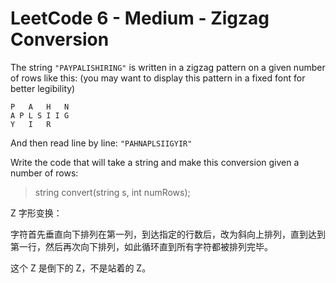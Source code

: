 # LeetCode 6 - Medium - Zigzag Conversion

The string `"PAYPALISHIRING"` is written in a zigzag pattern on a given number of rows like this: (you may want to display this pattern in a fixed font for better legibility)

```
P   A   H   N
A P L S I I G
Y   I   R
```

And then read line by line: `"PAHNAPLSIIGYIR"`

Write the code that will take a string and make this conversion given a number of rows:

> string convert(string s, int numRows);

Z 字形变换：

字符首先垂直向下排列在第一列，到达指定的行数后，改为斜向上排列，直到达到第一行，然后再次向下排列，如此循环直到所有字符都被排列完毕。

这个 Z 是倒下的 Z，不是站着的 Z。
